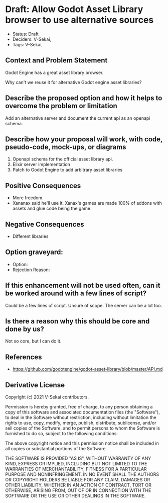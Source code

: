# Draft: Allow Godot Asset Library browser to use alternative sources

- Status: Draft <!-- draft | rejected | accepted | deprecated | superseded by -->
- Deciders: V-Sekai,
- Tags: V-Sekai,

## Context and Problem Statement

Godot Engine has a great asset library browser.

Why can't we reuse it for alternative Godot engine asset libraries?

## Describe the proposed option and how it helps to overcome the problem or limitation

Add an alternative server and document the current api as an openapi schema.

## Describe how your proposal will work, with code, pseudo-code, mock-ups, or diagrams

1. Openapi schema for the official asset library api.
1. Elixir server implementation
1. Patch to Godot Engine to add arbitrary asset libraries

## Positive Consequences <!-- optional -->

- More freedom.
- Xananax said he'll use it. Xanax's games are made 100% of addons with assets and glue code being the game.

## Negative Consequences <!-- optional -->

- Different libraries

## Option graveyard: <!-- same as above -->

- Option: <!-- [List the proposed options no longer open for consideration.] -->
- Rejection Reason: <!-- [List the reasons for the rejection: (the Bad traits)] -->

## If this enhancement will not be used often, can it be worked around with a few lines of script?

Could be a few lines of script. Unsure of scope. The server can be a lot too.

## Is there a reason why this should be core and done by us?

Not so core, but I can do it.

## References <!-- optional -->

- https://github.com/godotengine/godot-asset-library/blob/master/API.md

## Derivative License

Copyright (c) 2021 V-Sekai contributors.

Permission is hereby granted, free of charge, to any person obtaining a copy
of this software and associated documentation files (the "Software"), to deal
in the Software without restriction, including without limitation the rights
to use, copy, modify, merge, publish, distribute, sublicense, and/or sell
copies of the Software, and to permit persons to whom the Software is
furnished to do so, subject to the following conditions:

The above copyright notice and this permission notice shall be included in all
copies or substantial portions of the Software.

THE SOFTWARE IS PROVIDED "AS IS", WITHOUT WARRANTY OF ANY KIND, EXPRESS OR
IMPLIED, INCLUDING BUT NOT LIMITED TO THE WARRANTIES OF MERCHANTABILITY,
FITNESS FOR A PARTICULAR PURPOSE AND NONINFRINGEMENT. IN NO EVENT SHALL THE
AUTHORS OR COPYRIGHT HOLDERS BE LIABLE FOR ANY CLAIM, DAMAGES OR OTHER
LIABILITY, WHETHER IN AN ACTION OF CONTRACT, TORT OR OTHERWISE, ARISING FROM,
OUT OF OR IN CONNECTION WITH THE SOFTWARE OR THE USE OR OTHER DEALINGS IN THE
SOFTWARE.

